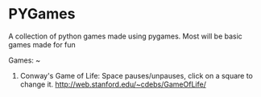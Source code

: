 # PYGames
A collection of python games made using pygames.
Most will be basic games made for fun

Games:
~
1. Conway's Game of Life: Space pauses/unpauses, click on a square to change it. http://web.stanford.edu/~cdebs/GameOfLife/
